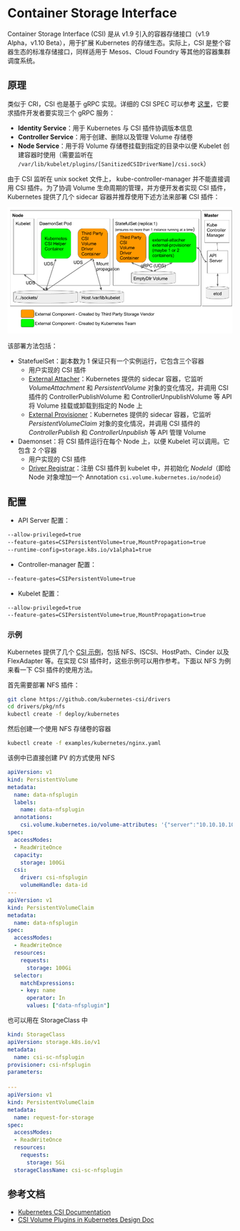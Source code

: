 # Container Storage Interface

Container Storage Interface (CSI) 是从 v1.9 引入的容器存储接口（v1.9 Alpha，v1.10 Beta），用于扩展 Kubernetes 的存储生态。实际上，CSI 是整个容器生态的标准存储接口，同样适用于 Mesos、Cloud Foundry 等其他的容器集群调度系统。

## 原理

类似于 CRI，CSI 也是基于 gRPC 实现。详细的 CSI SPEC 可以参考 [这里](https://github.com/container-storage-interface/spec/blob/master/spec.md)，它要求插件开发者要实现三个 gRPC 服务：

- **Identity Service**：用于 Kubernetes 与 CSI 插件协调版本信息
- **Controller Service**：用于创建、删除以及管理 Volume 存储卷
- **Node Service**：用于将 Volume 存储卷挂载到指定的目录中以便 Kubelet 创建容器时使用（需要监听在 `/var/lib/kubelet/plugins/[SanitizedCSIDriverName]/csi.sock`）

由于 CSI 监听在 unix socket 文件上， kube-controller-manager 并不能直接调用 CSI 插件。为了协调 Volume 生命周期的管理，并方便开发者实现 CSI 插件，Kubernetes 提供了几个 sidecar 容器并推荐使用下述方法来部署 CSI 插件：

![](images/container-storage-interface_diagram1.png)

该部署方法包括：

- StatefuelSet：副本数为 1 保证只有一个实例运行，它包含三个容器
  - 用户实现的 CSI 插件
  - [External Attacher](https://github.com/kubernetes-csi/external-attacher)：Kubernetes 提供的 sidecar 容器，它监听 *VolumeAttachment* 和 *PersistentVolume* 对象的变化情况，并调用 CSI 插件的 ControllerPublishVolume 和 ControllerUnpublishVolume 等 API 将 Volume 挂载或卸载到指定的 Node 上
  - [External Provisioner](https://github.com/kubernetes-csi/external-provisioner)：Kubernetes 提供的 sidecar 容器，它监听  *PersistentVolumeClaim* 对象的变化情况，并调用 CSI 插件的 *ControllerPublish* 和 *ControllerUnpublish* 等 API 管理 Volume
- Daemonset：将 CSI 插件运行在每个 Node 上，以便 Kubelet 可以调用。它包含 2 个容器
  - 用户实现的 CSI 插件
  - [Driver Registrar](https://github.com/kubernetes-csi/driver-registrar)：注册 CSI 插件到 kubelet 中，并初始化 *NodeId*（即给 Node 对象增加一个 Annotation `csi.volume.kubernetes.io/nodeid`）

## 配置

- API Server 配置：

```sh
--allow-privileged=true
--feature-gates=CSIPersistentVolume=true,MountPropagation=true
--runtime-config=storage.k8s.io/v1alpha1=true
```

- Controller-manager 配置：

```sh
--feature-gates=CSIPersistentVolume=true
```

- Kubelet 配置：

```sh
--allow-privileged=true
--feature-gates=CSIPersistentVolume=true,MountPropagation=true
```

### 示例

Kubernetes 提供了几个 [CSI 示例](https://github.com/kubernetes-csi/drivers)，包括 NFS、ISCSI、HostPath、Cinder 以及 FlexAdapter 等。在实现 CSI 插件时，这些示例可以用作参考。下面以 NFS 为例来看一下 CSI 插件的使用方法。

首先需要部署 NFS 插件：

```sh
git clone https://github.com/kubernetes-csi/drivers
cd drivers/pkg/nfs
kubectl create -f deploy/kubernetes
```

然后创建一个使用 NFS 存储卷的容器

```sh
kubectl create -f examples/kubernetes/nginx.yaml
```

该例中已直接创建 PV 的方式使用 NFS

```yaml
apiVersion: v1
kind: PersistentVolume
metadata:
  name: data-nfsplugin
  labels:
    name: data-nfsplugin
  annotations:
    csi.volume.kubernetes.io/volume-attributes: '{"server":"10.10.10.10","share":"share"}'
spec:
  accessModes:
  - ReadWriteOnce
  capacity:
    storage: 100Gi
  csi:
    driver: csi-nfsplugin
    volumeHandle: data-id
---
apiVersion: v1
kind: PersistentVolumeClaim
metadata:
  name: data-nfsplugin
spec:
  accessModes:
  - ReadWriteOnce
  resources:
    requests:
      storage: 100Gi
  selector:
    matchExpressions:
    - key: name
      operator: In
      values: ["data-nfsplugin"]
```

也可以用在 StorageClass 中

```yaml
kind: StorageClass
apiVersion: storage.k8s.io/v1
metadata:
  name: csi-sc-nfsplugin
provisioner: csi-nfsplugin
parameters:

---
apiVersion: v1
kind: PersistentVolumeClaim
metadata:
  name: request-for-storage
spec:
  accessModes:
  - ReadWriteOnce
  resources:
    requests:
      storage: 5Gi
  storageClassName: csi-sc-nfsplugin
```

## 参考文档

- [Kubernetes CSI Documentation](https://kubernetes-csi.github.io/docs/Home.html)
- [CSI Volume Plugins in Kubernetes Design Doc](https://github.com/kubernetes/community/blob/master/contributors/design-proposals/storage/container-storage-interface.md#recommended-mechanism-for-deploying-csi-drivers-on-kubernetes)